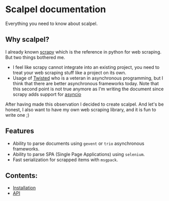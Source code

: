 # Scalpel documentation

Everything you need to know about scalpel.

## Why scalpel?

I already known [scrapy](https://docs.scrapy.org/en/latest/) which is the reference in python for web scraping. But
two things bothered me.
- I feel like scrapy cannot integrate into an existing project, you need to treat your web scraping stuff like a project
on its own.
- Usage of [Twisted](https://twistedmatrix.com/trac/) who is a veteran in asynchronous programming, but I think
 that there are better asynchronous frameworks today. Note that this second point is not true anymore as I'm writing
 the document since scrapy adds support for [asyncio](https://docs.scrapy.org/en/latest/topics/asyncio.html)
 
 After having made this observation I decided to create scalpel. And let's be honest, I also want to have my own web
 scraping library, and it is fun to write one ;)
 
 ## Features
 
 - Ability to parse documents using `gevent` or `trio` asynchronous frameworks.
 - Ability to parse SPA (Single Page Applications) using `selenium`.
 - Fast serialization for scrapped items with `msgpack`.
 
 ## Contents:
 
 - [Installation](installation.md)
 - [API](api.md)